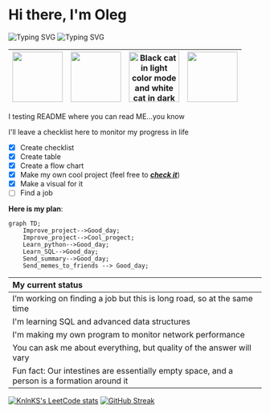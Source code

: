 # Hi there, I'm Oleg

<picture>
  <source media="(prefers-color-scheme: dark)" srcset=<a href="https://git.io/typing-svg"><img src="https://readme-typing-svg.demolab.com?font=Tektur&size=30&duration=4000&pause=10000&color=111222&background=67C454&center=true&vCenter=true&random=false&width=500&lines=_Pre_alpha_developer.__doc__" alt="Typing SVG" /></a>
<img src="https://readme-typing-svg.demolab.com?font=Tektur&size=30&duration=4000&pause=10000&color=67C454&background=111222&center=true&vCenter=true&random=false&width=500&lines=_Pre_alpha_developer.__doc__" alt="Typing SVG" /></a>
</picture>  


|<img src="https://cdn.jsdelivr.net/gh/devicons/devicon/icons/python/python-original-wordmark.svg" width="100" height="100"/> | <img src="https://cdn.jsdelivr.net/gh/devicons/devicon/icons/mysql/mysql-original-wordmark.svg" width="100" height="100" /> | <picture><source media="(prefers-color-scheme: dark)" srcset="[https://cdn.jsdelivr.net/gh/devicons/devicon/icons/github/github-original-wordmark.svg](https://github.com/Dopelen/Dopelen/assets/141639888/c7a02e7c-7a40-462e-b165-cab4c15821a2)" width="100" height="100"><img alt="Black cat in light color mode and white cat in dark color mode." src="https://cdn.jsdelivr.net/gh/devicons/devicon/icons/github/github-original-wordmark.svg" width="100" height="100"></picture> | <img src="https://upload.wikimedia.org/wikipedia/commons/1/1d/PyCharm_Icon.svg" width="100" height="100" /> |
|---|---|---|---|


I testing README where you can read ME...you know

I'll leave a checklist here to monitor my progress in life
- [x] Create checklist
- [x] Create table
- [x] Create a flow chart
- [x] Make my own cool project (feel free to [***check it***](https://github.com/Dopelen/CheckIPer))
- [x] Make a visual for it
- [ ] Find a job

**Here is my plan**:

```mermaid
graph TD;
    Improve_project-->Good_day;
    Improve_project-->Cool_progect;
    Learn_python-->Good_day;
    Learn_SQL-->Good_day;
    Send_summary-->Good_day;
    Send_memes_to_friends --> Good_day;
```

| My current status |
|:----|
|I’m working on finding a job but this is long road, so at the same time|
|I'm learning SQL and advanced data structures|
|I'm making my own program to monitor network performance|
|You can ask me about everything, but quality of the answer will vary|
|Fun fact: Our intestines are essentially empty space, and a person is a formation around it|

[![KnlnKS's LeetCode stats](https://leetcode-stats-six.vercel.app/api?username=user5858eX)](https://github.com/madushadhanushka/github-readme)
[![GitHub Streak](https://streak-stats.demolab.com?user=Dopelen&theme=graywhite&border_radius=50&card_width=550&fire=FF8910)](https://git.io/streak-stats)


